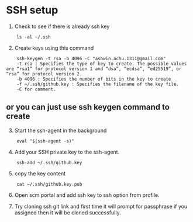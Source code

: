 # SSH setup

1. Check to see if there is already ssh key

```
    ls -al ~/.ssh
```

2. Create keys using this command

```
    ssh-keygen -t rsa -b 4096 -C "ashwin.achu.1311@gmail.com"
    -t rsa : Specifies the type of key to create. The possible values are “rsa1” for protocol version 1 and “dsa”, “ecdsa”, “ed25519”, or “rsa” for protocol version 2.
    -b 4096 : Specifies the number of bits in the key to create
    -f ~/.ssh/github.key : Specifies the filename of the key file.
    -C for comment.
```

## or you can just use ssh keygen command to create

3. Start the ssh-agent in the background

```
    eval "$(ssh-agent -s)"
```

4. Add your SSH private key to the ssh-agent.

```
    ssh-add ~/.ssh/github.key
```

5. copy the key content

```
    cat ~/.ssh/github.key.pub
```

6. Open scm portal and add ssh key to ssh option from profile.

7. Try cloning ssh git link and first time it will prompt for passphrase if you assigned then it will be cloned successfully.
